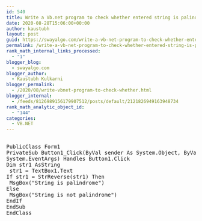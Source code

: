 ```yaml
---
id: 540
title: Write a Vb.net program to check whether entered string is palindrome or not.
date: 2020-08-28T15:06:00+00:00
author: kaustubh
layout: post
guid: https://swayalgo.com/write-a-vb-net-program-to-check-whether-entered-string-is-palindrome-or-not/
permalink: /write-a-vb-net-program-to-check-whether-entered-string-is-palindrome-or-not/
rank_math_internal_links_processed:
  - "1"
blogger_blog:
  - swayalgo.com
blogger_author:
  - Kaustubh Kulkarni
blogger_permalink:
  - /2020/08/write-vbnet-program-to-check-whether.html
blogger_internal:
  - /feeds/8126989156179907512/posts/default/2121826949163948734
rank_math_analytic_object_id:
  - "144"
categories:
  - VB.NET
---
```

<pre><br />PublicClass Form1<br />PrivateSub Button1_Click(ByVal sender As System.Object, ByVal e As<br />System.EventArgs) Handles Button1.Click<br />Dim str1 AsString<br /> str1 = TextBox1.Text<br />If str1 = StrReverse(str1) Then<br /> MsgBox("String is palindrome")<br />Else<br /> MsgBox("String is not palindrome")<br />EndIf<br />EndSub<br />EndClass<br /><br /></pre>